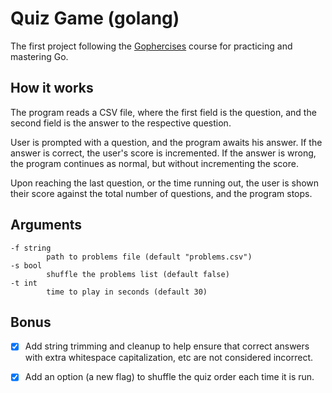 # Quiz Game (golang)
The first project following the [Gophercises](https://gophercises.com/) course
for practicing and mastering Go.

## How it works
The program reads a CSV file, where the first field is the question, and the
second field is the answer to the respective question.

User is prompted with a question, and the program awaits his answer. If the
answer is correct, the user's score is incremented. If the answer is wrong,
the program continues as normal, but without incrementing the score.

Upon reaching the last question, or the time running out, the user is shown
their score against the total number of questions, and the program stops.

## Arguments
```
-f string
        path to problems file (default "problems.csv")
-s bool
        shuffle the problems list (default false)
-t int
        time to play in seconds (default 30)
```

## Bonus
- [x] Add string trimming and cleanup to help ensure that correct answers with extra whitespace capitalization, etc are not considered incorrect. 
- [x] Add an option (a new flag) to shuffle the quiz order each time it is run.

